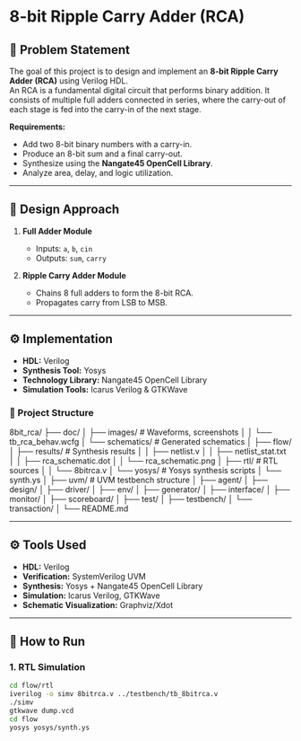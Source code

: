 # 8-bit Ripple Carry Adder (RCA)

## 📝 Problem Statement
The goal of this project is to design and implement an **8-bit Ripple Carry Adder (RCA)** using Verilog HDL.  
An RCA is a fundamental digital circuit that performs binary addition. It consists of multiple full adders connected in series, where the carry-out of each stage is fed into the carry-in of the next stage.

**Requirements:**
- Add two 8-bit binary numbers with a carry-in.
- Produce an 8-bit sum and a final carry-out.
- Synthesize using the **Nangate45 OpenCell Library**.
- Analyze area, delay, and logic utilization.

---

## 🎯 Design Approach
1. **Full Adder Module**  
   - Inputs: `a`, `b`, `cin`  
   - Outputs: `sum`, `carry`

2. **Ripple Carry Adder Module**  
   - Chains 8 full adders to form the 8-bit RCA.  
   - Propagates carry from LSB to MSB.  

---

## ⚙️ Implementation
- **HDL:** Verilog  
- **Synthesis Tool:** Yosys  
- **Technology Library:** Nangate45 OpenCell Library  
- **Simulation Tools:** Icarus Verilog & GTKWave  

### 📂 Project Structure
8bit_rca/
├── doc/
│ ├── images/ # Waveforms, screenshots
│ │ └── tb_rca_behav.wcfg
│ └── schematics/ # Generated schematics
│
├── flow/
│ ├── results/ # Synthesis results
│ │ ├── netlist.v
│ │ ├── netlist_stat.txt
│ │ ├── rca_schematic.dot
│ │ └── rca_schematic.png
│ ├── rtl/ # RTL sources
│ │ └── 8bitrca.v
│ └── yosys/ # Yosys synthesis scripts
│ └── synth.ys
│
├── uvm/ # UVM testbench structure
│ ├── agent/
│ ├── design/
│ ├── driver/
│ ├── env/
│ ├── generator/
│ ├── interface/
│ ├── monitor/
│ ├── scoreboard/
│ ├── test/
│ ├── testbench/
│ └── transaction/
│
└── README.md


---

## ⚙️ Tools Used
- **HDL:** Verilog  
- **Verification:** SystemVerilog UVM  
- **Synthesis:** Yosys + Nangate45 OpenCell Library  
- **Simulation:** Icarus Verilog, GTKWave  
- **Schematic Visualization:** Graphviz/Xdot  

---

## 🚀 How to Run

### 1. RTL Simulation
```bash
cd flow/rtl
iverilog -o simv 8bitrca.v ../testbench/tb_8bitrca.v
./simv
gtkwave dump.vcd
cd flow
yosys yosys/synth.ys

